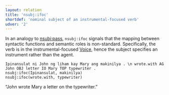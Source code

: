 ```yaml
---
layout: relation
title: 'nsubj:ifoc'
shortdef: 'nominal subject of an instrumental-focused verb'
udver: '2'
---
```


In an analogy to [nsubj:pass](), `nsubj:ifoc` signals that the mapping between syntactic functions
and semantic roles is non-standard. Specifically, the verb is in the instrumental-focused [Voice](),
hence the subject specifies an instrument rather than the agent.

~~~ sdparse
Ipinansulat ni John ng liham kay Mary ang makinilya . \n wrote.with AG John OBJ letter IO Mary TOP typewriter .
nsubj:ifoc(Ipinansulat, makinilya)
nsubj:ifoc(wrote.with, typewriter)
~~~

“John wrote Mary a letter on the typewriter.”

<!-- Interlanguage links updated Pá kvě 14 11:09:13 CEST 2021 -->
